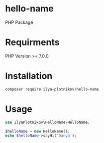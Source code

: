 # hello-name
PHP Package

# Requirments

PHP Version >= 7.0.0

# Installation
```bash
composer require ilya-plotnikov/hello-name
```

# Usage
```php
use IlyaPlotnikov\HelloName\HelloName;

$helloName = new HelloName();
echo $helloName->sayHi('Danya');
```
